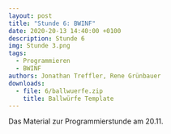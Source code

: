 ```yaml
---
layout: post
title: "Stunde 6: BWINF"
date: 2020-20-13 14:40:00 +0100
description: Stunde 6
img: Stunde 3.png
tags:
  - Programmieren
  - BWINF
authors: Jonathan Treffler, Rene Grünbauer
downloads:
  - file: 6/ballwuerfe.zip
    title: Ballwürfe Template
---
```


Das Material zur Programmierstunde am 20.11.
